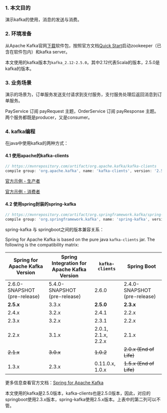 ### 1. 本文目的

演示kafka的使用，消息的发送与消费。

### 2. 环境准备

从Apache Kafka官网[下载](http://kafka.apache.org/downloads)软件包，按照官方文档[Quick Start]()启动zookeeper（已含在软件包内）和kafka server。

本文使用的kafka版本为`kafka_2.12-2.5.0`，其中2.12代表Scala的版本，2.5.0是kafka的版本。

### 3. 业务场景

演示的场景为，订单服务发送支付请求到支付服务，支付服务处理后返回消息到订单服务。

PayService 订阅 payRequest 主题，OrderService 订阅 payResponse 主题。两个服务都既是producer，又是consumer。

### 4. kafka编程

在java中使用kafka的两种方式：

#### 4.1 使用apache的kafka-clients
```groovy
// https://mvnrepository.com/artifact/org.apache.kafka/kafka-clients
compile group: 'org.apache.kafka', name: 'kafka-clients', version: '2.5.0'
```
[官方示例 - 生产者](http://kafka.apache.org/25/javadoc/index.html?org/apache/kafka/clients/producer/KafkaProducer.html)

[官方示例 - 消费者](http://kafka.apache.org/25/javadoc/index.html?org/apache/kafka/clients/producer/KafkaProducer.html)

#### 4.2 使用spring封装的spring-kafka

```groovy
// https://mvnrepository.com/artifact/org.springframework.kafka/spring-kafka
compile group: 'org.springframework.kafka', name: 'spring-kafka', version: '2.5.3.RELEASE'
```

spring-kafka 与 springboot之间的版本兼容关系：

Spring for Apache Kafka is based on the pure java `kafka-clients` jar. The following is the compatibility matrix:

| Spring for Apache Kafka Version | Spring Integration for Apache Kafka Version | `kafka-clients`     | Spring Boot                  |
| ------------------------------- | ------------------------------------------- | ------------------- | ---------------------------- |
| 2.6.0-SNAPSHOT (pre-release)    | 5.4.0-SNAPSHOT (pre-release)                | 2.6.0               | 2.4.0-SNAPSHOT (pre-release) |
| **2.5.x**                       | 3.3.x                                       | **2.5.0**           | **2.3.x**                    |
| 2.4.x                           | 3.2.x                                       | 2.4.1               | 2.2.x                        |
| 2.3.x                           | 3.2.x                                       | 2.3.1               | 2.2.x                        |
| 2.2.x                           | 3.1.x                                       | 2.0.1, 2.1.x, 2.2.x | 2.1.x                        |
| ~~2.1.x~~                       | ~~3.0.x~~                                   | ~~1.0.2~~           | ~~2.0.x (End of Life)~~      |
| 1.3.x                           | 2.3.x                                       | 0.11.0.x, 1.0.x     | ~~1.5.x (End of Life)~~      |

更多信息查看官方文档：[Spring for Apache Kafka](https://spring.io/projects/spring-kafka)

本文使用的kafka是2.5.0版本，kafka-clients也是2.5.0版本，因此，对应的springboot使用2.3.x版本，spring-kafka使用2.5.x版本。上表中的第二列可以不管。

